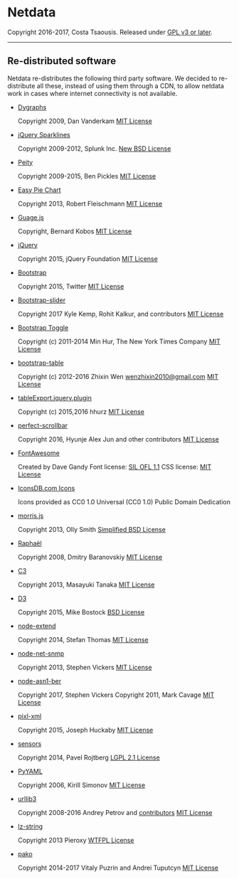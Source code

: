 # Netdata

Copyright 2016-2017, Costa Tsaousis.
Released under [GPL v3 or later](http://www.gnu.org/licenses/gpl-3.0.en.html).

---

## Re-distributed software

Netdata re-distributes the following third party software.
We decided to re-distribute all these, instead of using them
through a CDN, to allow netdata work in cases where internet
connectivity is not available.


- [Dygraphs](http://dygraphs.com/)

    Copyright 2009, Dan Vanderkam
    [MIT License](http://dygraphs.com/legal.html)


- [jQuery Sparklines](http://omnipotent.net/jquery.sparkline/)

    Copyright 2009-2012, Splunk Inc.
    [New BSD License](http://opensource.org/licenses/BSD-3-Clause)


- [Peity](http://benpickles.github.io/peity/)

    Copyright 2009-2015, Ben Pickles
    [MIT License](https://github.com/benpickles/peity/blob/master/MIT-LICENCE)
    

- [Easy Pie Chart](https://rendro.github.io/easy-pie-chart/)

    Copyright 2013, Robert Fleischmann
    [MIT License](https://github.com/rendro/easy-pie-chart/blob/master/LICENSE)


- [Guage.js](http://bernii.github.io/gauge.js/)

    Copyright, Bernard Kobos
    [MIT License](http://bernii.github.io/gauge.js/)


- [jQuery](https://jquery.org/)

    Copyright 2015, jQuery Foundation
    [MIT License](https://jquery.org/license/)


- [Bootstrap](http://getbootstrap.com/getting-started/)

    Copyright 2015, Twitter
    [MIT License](http://getbootstrap.com/getting-started/#license-faqs)

- [Bootstrap-slider](http://seiyria.com/bootstrap-slider/)

    Copyright 2017 Kyle Kemp, Rohit Kalkur, and contributors
    [MIT License](https://github.com/seiyria/bootstrap-slider/blob/master/LICENSE.md)

- [Bootstrap Toggle](http://www.bootstraptoggle.com/)

    Copyright (c) 2011-2014 Min Hur, The New York Times Company
    [MIT License](https://github.com/minhur/bootstrap-toggle/blob/master/LICENSE)


- [bootstrap-table](http://bootstrap-table.wenzhixin.net.cn/)

    Copyright (c) 2012-2016 Zhixin Wen <wenzhixin2010@gmail.com>
    [MIT License](https://github.com/wenzhixin/bootstrap-table/blob/master/LICENSE)


- [tableExport.jquery.plugin](https://github.com/hhurz/tableExport.jquery.plugin)

    Copyright (c) 2015,2016 hhurz
    [MIT License](http://rawgit.com/hhurz/tableExport.jquery.plugin/master/tableExport.js)


- [perfect-scrollbar](https://jamesflorentino.github.io/nanoScrollerJS/)

    Copyright 2016, Hyunje Alex Jun and other contributors
    [MIT License](https://github.com/noraesae/perfect-scrollbar/blob/master/LICENSE)


- [FontAwesome](https://fortawesome.github.io/Font-Awesome/)

    Created by Dave Gandy
    Font license: [SIL OFL 1.1](http://scripts.sil.org/OFL)
    CSS license: [MIT License](http://opensource.org/licenses/mit-license.html)


- [IconsDB.com Icons](http://www.iconsdb.com/soylent-red-icons/seo-performance-icon.html)

    Icons provided as CC0 1.0 Universal (CC0 1.0) Public Domain Dedication


- [morris.js](http://morrisjs.github.io/morris.js/)

    Copyright 2013, Olly Smith
    [Simplified BSD License](http://morrisjs.github.io/morris.js/)


- [Raphaël](http://raphaeljs.com/)

    Copyright 2008, Dmitry Baranovskiy
    [MIT License](http://raphaeljs.com/license.html)
    

- [C3](http://c3js.org/)

    Copyright 2013, Masayuki Tanaka
    [MIT License](https://github.com/masayuki0812/c3/blob/master/LICENSE)
    

- [D3](http://d3js.org/)

    Copyright 2015, Mike Bostock
    [BSD License](http://opensource.org/licenses/BSD-3-Clause)
    
    
- [node-extend](https://github.com/justmoon/node-extend)

    Copyright 2014, Stefan Thomas
    [MIT License](https://github.com/justmoon/node-extend/blob/master/LICENSE)
    

- [node-net-snmp](https://github.com/stephenwvickers/node-net-snmp)

    Copyright 2013, Stephen Vickers
    [MIT License](https://github.com/stephenwvickers/node-net-snmp)
    

- [node-asn1-ber](https://github.com/stephenwvickers/node-asn1-ber)

    Copyright 2017, Stephen Vickers
    Copyright 2011, Mark Cavage
    [MIT License](https://github.com/stephenwvickers/node-asn1-ber)
    

- [pixl-xml](https://github.com/jhuckaby/pixl-xml)

    Copyright 2015, Joseph Huckaby
    [MIT License](https://github.com/jhuckaby/pixl-xml)
    
- [sensors](https://github.com/paroj/sensors.py)

    Copyright 2014, Pavel Rojtberg
    [LGPL 2.1 License](http://opensource.org/licenses/LGPL-2.1)

- [PyYAML](https://bitbucket.org/blackjack/pysensors)

    Copyright 2006, Kirill Simonov
    [MIT License](http://pyyaml.org)

- [urllib3](https://github.com/shazow/urllib3)

    Copyright 2008-2016 Andrey Petrov and [contributors](https://github.com/shazow/urllib3/blob/master/CONTRIBUTORS.txt)
    [MIT License](https://github.com/shazow/urllib3/blob/master/LICENSE.txt)

- [lz-string](http://pieroxy.net/blog/pages/lz-string/index.html)

    Copyright 2013 Pieroxy
    [WTFPL License](http://pieroxy.net/blog/pages/lz-string/index.html#inline_menu_10)

- [pako](http://nodeca.github.io/pako/)

    Copyright 2014-2017 Vitaly Puzrin and Andrei Tuputcyn
    [MIT License](https://github.com/nodeca/pako/blob/master/LICENSE)
